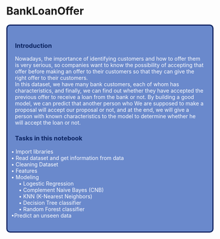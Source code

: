 # BankLoanOffer
<div style="width: 100%; background-color: #6a89cc; color: white; padding: 20px; border: 3px solid #0c2461; margin-bottom: 20px;border-radius:10px;">
    <h3 style="color: #0c2461;">Introduction</h3>
    <span >Nowadays, the importance of identifying customers and how to offer them is very serious, so companies want to know the possibility of accepting that offer before making an offer to their customers so that they can give the right offer to their customers.<br/>
In this dataset, we have many bank customers, each of whom has characteristics, and finally, we can find out whether they have accepted the previous offer to receive a loan from the bank or not. By building a good model, we can predict that another person who We are supposed to make a proposal will accept our proposal or not, and at the end, we will give a person with known characteristics to the model to determine whether he will accept the loan or not.
    </span> 
    <h3 style="color: #0c2461;">Tasks in this notebook</h3>
    <ul style="list-style-type: none; padding-left: 0;">
        <li><span style="margin-left: -10px;">&#8226;</span> Import libraries</li>
        <li><span style="margin-left: -10px;">&#8226;</span> Read dataset and get information from data</li>
        <li><span style="margin-left: -10px;">&#8226;</span> Cleaning Dataset</li>
        <li><span style="margin-left: -10px;">&#8226;</span> Features</li>
        <li>
            <span style="margin-left: -10px;">&#8226;</span> Modeling
            <ul style="list-style-type: none; padding-left: 20px;">
                <li><span style="margin-left: -10px;">&#8226;</span> Logestic Regression</li>
                <li><span style="margin-left: -10px;">&#8226;</span> Complement Naive Bayes (CNB)</li>
                <li><span style="margin-left: -10px;">&#8226;</span> KNN (K-Nearest Neighbors)</li>
                <li><span style="margin-left: -10px;">&#8226;</span> Decision Tree classifier</li>
                <li><span style="margin-left: -10px;">&#8226;</span> Random Forest classifier</li>
            </ul>
        </li>
        <li><span style="margin-left: -10px;">&#8226;</span>Predict an unseen data</li>
    </ul>
</div>
